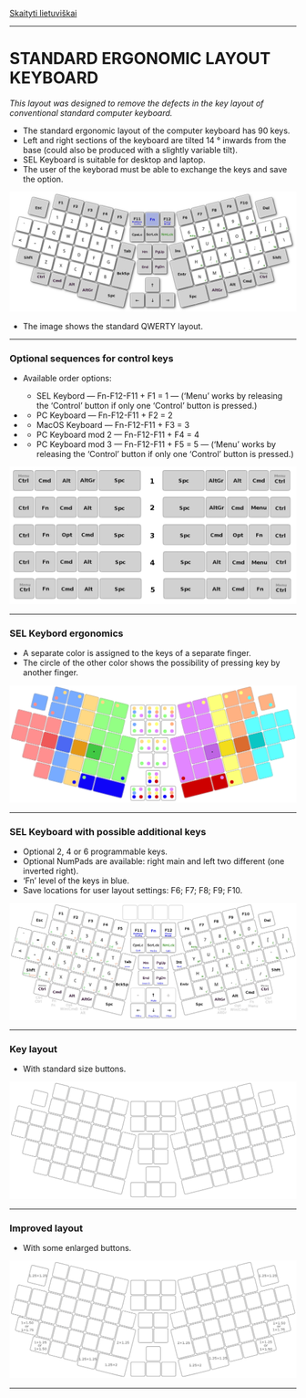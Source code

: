 [Skaityti lietuviškai](SKAITYK.md)

-----------------------------------
# STANDARD ERGONOMIC LAYOUT KEYBOARD

_This layout was designed to remove the defects in the key layout of conventional standard computer keyboard._

+ The standard ergonomic layout of the computer keyboard has 90 keys.
+ Left and right sections of the keyboard are tilted 14 ° inwards from the base (could also be produced with a slightly variable tilt).
+ SEL Keyboard is suitable for desktop and laptop.
+ The user of the keyborad must be able to exchange the keys and save the option.


![SEL Keyboard](img/sel.png)

+ The image shows the standard QWERTY layout.


-----------------------------------------------
### Optional sequences for control keys

+ Available order options:

  + SEL Keybord — Fn-F12-F11 + F1 = 1 — (‘Menu’ works by releasing the ‘Control’ button if only one ‘Control’ button is pressed.) 
+ + PC Keyboard — Fn-F12-F11 + F2 = 2
+ + MacOS Keyboard — Fn-F12-F11 + F3 = 3
+ + PC Keyboard mod 2 — Fn-F12-F11 + F4 = 4
+ + PC Keyboard mod 3 — Fn-F12-F11 + F5 = 5 — (‘Menu’ works by releasing the ‘Control’ button if only one ‘Control’ button is pressed.)

![SEL Control layout](img/vald.png)

-----------------------------------------------
### SEL Keybord ergonomics

+ A separate color is assigned to the keys of a separate finger.
+ The circle of the other color shows the possibility of pressing key by another finger.

![SEL Keyboard ergonomics](img/sel_ergonomics.png)

-----------------------------------------------
### SEL Keyboard with possible additional keys

+ Optional 2, 4 or 6 programmable keys.
+ Optional NumPads are available: right main and left two different (one inverted right).
+ ‘Fn’ level of the keys in blue.
+ Save locations for user layout settings:
 F6;
 F7;
 F8;
 F9;
 F10.


![SEL Keyboard full](img/sel_full.png)

-----------------------------------------------
### Key layout

+ With standard size buttons.

![SEL Keyboard basic](img/sel_basic.png)

-----------------------------------------------
### Improved layout

+ With some enlarged buttons.

![SEL Keyboard enhanced ergonomics](img/sel_enhanced.png)

-----------------------------------------------
